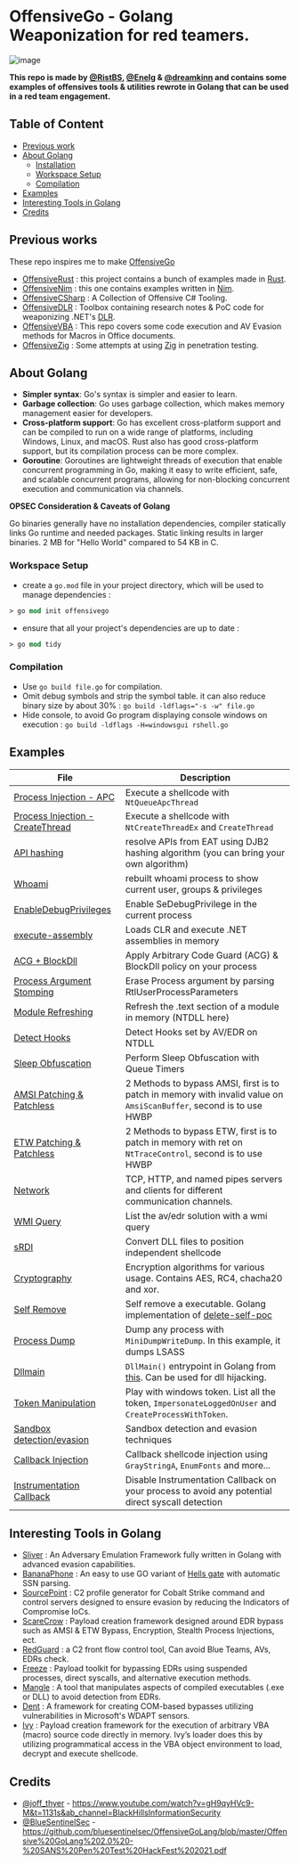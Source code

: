 # OffensiveGo - Golang Weaponization for red teamers.

![image](https://user-images.githubusercontent.com/75935486/220217814-242de1ba-1f62-4b0b-a1be-6cf8b82ab0da.png)


**This repo is made by [@RistBS](https://twitter.com/RistBs), [@Enelg](https://twitter.com/Enelg_) & [@dreamkinn](https://twitter.com/dreamkinn) and contains some examples of offensives tools & utilities rewrote in Golang that can be used in a red team engagement.**

## Table of Content

- [Previous work](#previous-work)
- [About Golang](#about-golang)  
  - [Installation](#installation)
  - [Workspace Setup](#setup)
  - [Compilation](#compilation)
- [Examples](#examples)
- [Interesting Tools in Golang](#interesting-tools-in-golang)
- [Credits](#credits)

## Previous works

These repo inspires me to make [OffensiveGo](https://github.com/RistBS/OffensiveGo)

- [OffensiveRust](https://github.com/trickster0/OffensiveRust) : this project contains a bunch of examples made in [Rust](https://www.rust-lang.org/).
- [OffensiveNim](https://github.com/byt3bl33d3r/OffensiveNim) : this one contains examples written in [Nim](https://nim-lang.org/).
- [OffensiveCSharp](https://github.com/matterpreter/OffensiveCSharp) : A Collection of Offensive C# Tooling.
- [OffensiveDLR](https://github.com/byt3bl33d3r/OffensiveDLR) : Toolbox containing research notes & PoC code for weaponizing .NET's [DLR](https://learn.microsoft.com/en-us/dotnet/framework/reflection-and-codedom/dynamic-language-runtime-overview).
- [OffensiveVBA](https://github.com/S3cur3Th1sSh1t/OffensiveVBA) : This repo covers some code execution and AV Evasion methods for Macros in Office documents.
- [OffensiveZig](https://github.com/darkr4y/OffensiveZig) : Some attempts at using [Zig](https://ziglang.org/) in penetration testing.


## About Golang

- **Simpler syntax**: Go's syntax is simpler and easier to learn.
- **Garbage collection**: Go uses garbage collection, which makes memory management easier for developers.
- **Cross-platform support**: Go has excellent cross-platform support and can be compiled to run on a wide range of platforms, including Windows, Linux, and macOS. Rust also has good cross-platform support, but its compilation process can be more complex.
- **Goroutine**:  Goroutines are lightweight threads of execution that enable concurrent programming in Go, making it easy to write efficient, safe, and scalable concurrent programs, allowing for non-blocking concurrent execution and communication via channels.

**OPSEC Consideration & Caveats of Golang**

Go binaries generally have no installation dependencies, compiler statically links Go runtime and needed packages. Static linking results in larger binaries. 2 MB for "Hello World" compared to 54 KB in C.

### Workspace Setup


- create a `go.mod` file in your project directory, which will be used to manage dependencies :
```ps
> go mod init offensivego 
```

- ensure that all your project's dependencies are up to date :
```ps
> go mod tidy 
```

### Compilation

- Use `go build file.go` for compilation.
- Omit debug symbols and strip the symbol table. it can also reduce binary size by about 30% : `go build -ldflags="-s -w" file.go`
- Hide console, to avoid Go program displaying console windows on execution : `go build -ldflags -H=windowsgui rshell.go`



## Examples 

| File                                                              | Description                                                                                                                                |
|-------------------------------------------------------------------|--------------------------------------------------------------------------------------------------------------------------------------------|
| [Process Injection - APC](../main/injection_native_apc/main.go)   | Execute a shellcode with `NtQueueApcThread`                                                                                                |
| [Process Injection - CreateThread](../main/injection_thread)      | Execute a shellcode with `NtCreateThreadEx` and `CreateThread`                                                                             |
| [API hashing](../main/api_hashing/main.go)                        | resolve APIs from EAT using DJB2 hashing algorithm (you can bring your own algorithm)                                                      |
| [Whoami](../main/whoami/main.go)                                  | rebuilt whoami process to show current user, groups & privileges                                                                           |
| [EnableDebugPrivileges](../main/enable_debug_priv/main.go)        | Enable SeDebugPrivilege in the current process                                                                                             |
| [execute-assembly](../main/detect_hooks/main.go)                  | Loads CLR and execute .NET assemblies in memory                                                                                            |
| [ACG + BlockDll](../main/acg_blockdll_process/main.go)            | Apply Arbitrary Code Guard (ACG) & BlockDll policy on your process                                                                         |
| [Process Argument Stomping](../main/process_arg_stomping/main.go) | Erase Process argument by parsing RtlUserProcessParameters                                                                                 |
| [Module Refreshing]()                                             | Refresh the .text section of a module in memory (NTDLL here)                                                                               | 
| [Detect Hooks](../main/detect_hooks/main.go)                      | Detect Hooks set by AV/EDR on NTDLL                                                                                                        |
| [Sleep Obfuscation](../main/sleep_obfuscation/main.go)            | Perform Sleep Obfuscation with Queue Timers                                                                                                |
| [AMSI Patching & Patchless](../main/amsi_bypasses/)               | 2 Methods to bypass AMSI, first is to patch in memory with invalid value on `AmsiScanBuffer`, second is to use HWBP                        |
| [ETW Patching & Patchless](../main/etw_bypasses/)                 | 2 Methods to bypass ETW, first is to patch in memory with ret on `NtTraceControl`, second is to use HWBP                                   |
| [Network](../main/network)                                        | TCP, HTTP, and named pipes servers and clients for different communication channels.                                                       |
| [WMI Query](../main/wmi/wmi.go)                                         | List the av/edr solution with a wmi query                                                                                                  |
| [sRDI](../main/srdi/srdi.go)                                      | Convert DLL files to position independent shellcode                                                                                        |
| [Cryptography](../main/crypto)                                    | Encryption algorithms for various usage. Contains AES, RC4, chacha20 and xor.                                                              |
| [Self Remove](../main/self_remove/self_remove.go)                 | Self remove a executable. Golang implementation of [delete-self-poc](https://github.com/LloydLabs/delete-self-poc)                                          |
| [Process Dump](../main/process_dump/process_dump.go)              | Dump any process with `MiniDumpWriteDump`. In this example, it dumps LSASS                                                                     |
| [Dllmain](../main/dll_main)                                       | `DllMain()` entrypoint in Golang from [this](https://gist.github.com/NaniteFactory/7a82b68e822b7d2de44037d6e7511734). Can be used for dll hijacking. |
| [Token Manipulation](../main/token)                                            | Play with windows token. List all the token, `ImpersonateLoggedOnUser` and `CreateProcessWithToken`.                                       |
| [Sandbox detection/evasion](../main/sandbox)| Sandbox detection and evasion techniques |
| [Callback Injection](../main/callback_injection)| Callback shellcode injection using `GrayStringA`, `EnumFonts` and more... |
| [Instrumentation Callback](../main/instrumentation_callback)| Disable Instrumentation Callback on your process to avoid any potential direct syscall detection  |

## Interesting Tools in Golang

- [Sliver](https://github.com/BishopFox/sliver) : An Adversary Emulation Framework fully written in Golang with advanced evasion capabilities.
- [BananaPhone](https://github.com/C-Sto/BananaPhone) : An easy to use GO variant of [Hells gate](https://github.com/am0nsec/HellsGate) with automatic SSN parsing.
- [SourcePoint](https://github.com/Tylous/SourcePoint) : C2 profile generator for Cobalt Strike command and control servers designed to ensure evasion by reducing the Indicators of Compromise IoCs.
- [ScareCrow](https://github.com/optiv/ScareCrow) : Payload creation framework designed around EDR bypass such as AMSI & ETW Bypass, Encryption, Stealth Process Injections, ect.
- [RedGuard](https://github.com/wikiZ/RedGuard) : a C2 front flow control tool, Can avoid Blue Teams, AVs, EDRs check.
- [Freeze](https://github.com/optiv/Freeze) : Payload toolkit for bypassing EDRs using suspended processes, direct syscalls, and alternative execution methods.
- [Mangle](https://github.com/optiv/Mangle) : A tool that manipulates aspects of compiled executables (.exe or DLL) to avoid detection from EDRs.
- [Dent](https://github.com/optiv/Dent) : A framework for creating COM-based bypasses utilizing vulnerabilities in Microsoft's WDAPT sensors.
- [Ivy](https://github.com/optiv/Ivy) : Payload creation framework for the execution of arbitrary VBA (macro) source code directly in memory. Ivy’s loader does this by utilizing programmatical access in the VBA object environment to load, decrypt and execute shellcode.



## Credits
- [@joff_thyer](https://twitter.com/joff_thyer) - https://www.youtube.com/watch?v=gH9qyHVc9-M&t=1131s&ab_channel=BlackHillsInformationSecurity
- [@BlueSentinelSec](https://twitter.com/BlueSentinelSec) - https://github.com/bluesentinelsec/OffensiveGoLang/blob/master/Offensive%20GoLang%202.0%20-%20SANS%20Pen%20Test%20HackFest%202021.pdf
